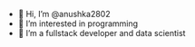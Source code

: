 - 👋 Hi, I’m @anushka2802 
- 👀 I’m interested in programming
- 🌱 I’m a fullstack developer and data scientist

<!---
anushka2802/anushka2802 is a ✨ special ✨ repository because its `README.md` (this file) appears on your GitHub profile.
You can click the Preview link to take a look at your changes.
--->
